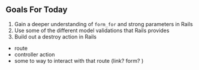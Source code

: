 ## Goals For Today

1. Gain a deeper understanding of `form_for` and strong parameters in Rails
2. Use some of the different model validations that Rails provides
3. Build out a destroy action in Rails
  + route
  + controller action
  + some to way to interact with that route (link? form? )
